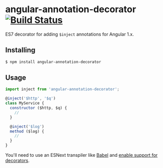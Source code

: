 # angular-annotation-decorator [![Build Status](https://travis-ci.org/bendrucker/angular-annotation-decorator.svg?branch=master)](https://travis-ci.org/bendrucker/angular-annotation-decorator)

ES7 decorator for adding `$inject` annotations for Angular 1.x.

## Installing
```sh
$ npm install angular-annotation-decorator
```

## Usage

```js
import inject from 'angular-annotation-decorator';

@inject('$http', '$q')
class MyService {
  constructor ($http, $q) {
    //
  }

  @inject('$log')
  method ($log) {
    //
  }
}
```

You'll need to use an ESNext transpiler like [Babel](https://babeljs.io/) and [enable support for decorators](https://www.npmjs.com/package/babel-plugin-transform-decorators-legacy).
